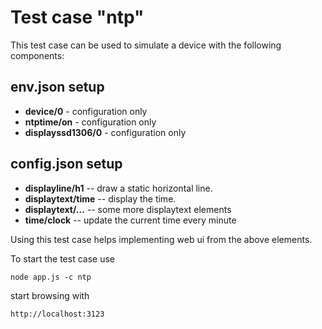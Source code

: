 # Test case "ntp"

This test case can be used to simulate a device with the following components:

## env.json setup

* **device/0** - configuration only
* **ntptime/on** - configuration only
* **displayssd1306/0** - configuration only


## config.json setup

* **displayline/h1** -- draw a static horizontal line.
* **displaytext/time** -- display the time.
* **displaytext/...** -- some more displaytext elements
* **time/clock** -- update the current time every minute

Using this test case helps implementing web ui from the above elements.

To start the test case use

    node app.js -c ntp

start browsing with

    http://localhost:3123

